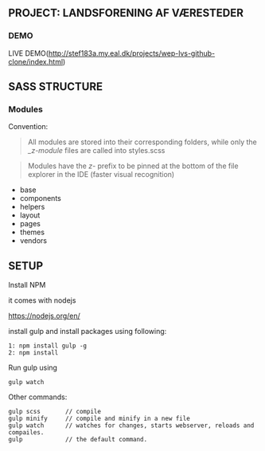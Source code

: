## PROJECT: LANDSFORENING AF VÆRESTEDER
### DEMO

LIVE DEMO(http://stef183a.my.eal.dk/projects/wep-lvs-github-clone/index.html)

## SASS STRUCTURE

### Modules

Convention:
> All modules are stored into their corresponding folders, while only the _*_z-module*_ files are called into styles.scss

> Modules have the _*z-*_ prefix to be pinned at the bottom of the file explorer in the IDE (faster visual recognition)

* base
* components
* helpers
* layout
* pages
* themes
* vendors

## SETUP
Install NPM 

it comes with nodejs

https://nodejs.org/en/

install gulp and install packages using following:

    1: npm install gulp -g
    2: npm install

Run gulp using

    gulp watch
    

Other commands: 

    gulp scss       // compile
    gulp minify     // compile and minify in a new file
    gulp watch      // watches for changes, starts webserver, reloads and compailes.
    gulp            // the default command.
